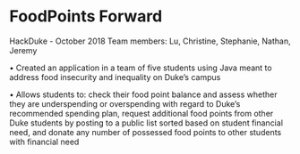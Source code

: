 # FoodPoints Forward

HackDuke - October 2018
Team members: Lu, Christine, Stephanie, Nathan, Jeremy


• Created an application in a team of five students using Java meant to address food insecurity and inequality on Duke’s campus

• Allows students to: check their food point balance and assess whether they are underspending or overspending with regard to Duke’s recommended spending plan, request additional food points from other Duke students by posting to a public list sorted based on student financial need, and donate any number of possessed food points to other students with financial need
